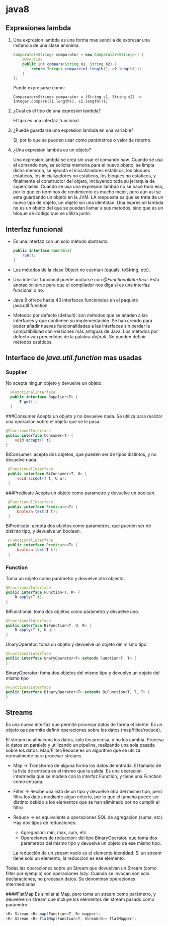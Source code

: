# java8

## Expresiones lambda
1. Una expresion lambda es una forma mas sencilla de expresar una instancia de una clase anonima.
    
    ```java
    Comparator<String> comparator = new Comparator<String>() {
        @Override
        public int compare(String o1, String o2) {
            return Integer.compare(o1.length(), o2.length());
        }
    };
    ```
    Puede expresarse como:
    
    ```
    Comparator<String> comparator = (String s1, String s2) -> Integer.compare(s1.length(), s2.length());
    ```
2. ¿Cual es el tipo de una expresion lambda?
    
    El tipo es una interfaz funcional.
    
3. ¿Puede guardarse una expresion lambda en una variable?
    
    Si, por lo que se pueden usar como parámetros o valor de retorno.

4. ¿Una expresion lambda es un objeto?

    Una expresion lambda se crea sin usar el comando *new*. Cuando se usa el comando new, se solicita memoria para el nuevo objeto, se limpia dicha memoria, se ejecuta el inicializadores estaticos, los bloques estáticos, los inicializadores no estáticos, los bloques no estaticos, y finalmente el constructor del objeto, incluyendo toda su jerarquia de superclases.
    Cuando se usa una expresion lambda no se hace todo eso, por lo que en terminos de rendimiento es mucho mejor, pero aun asi se esta guardando un objeto en la JVM. LA respuesta es que se trata de un nuevo tipo de objeto, un objeto sin una identidad. Una expresion lambda no es un objeto del que se puedan llamar a sus metodos, sino que es un bloque de codigo que se utiliza junto.
    
## Interfaz funcional

+ Es una interfaz con un solo método abstracto.

    ```java
    public interface Runnable{
        run();
    }
    ```
+ Los métodos de la clase Object no cuentan (equals, toString, etc).
+ Una interfaz funcional puede anotarse con *@FunctionalInterface*. Esta anotación sirve para que el compilador nos diga si es una interfaz funcional o no.
+ Java 8 ofrece hasta 43 interfaces funcionales en el paquete java.util.function.
+ Metodos por defecto (default): son métodos que se añaden a las interfaces y que contienen su implementación. Se han creado para poder añadir nuevas funcionalidades a las interfaces sin perder la compatibilidad con versiones más antiguas de Java.
  Los métodos por defecto van precedidos de la palabra *default*. Se pueden definir métodos estáticos.

## Interface de *java.util.function* mas usadas
### Supplier

No acepta ningun objeto y devuelve un objeto.
  
```java
  @FunctionalInterface
  public interface Supplier<T> {
      T get();  
  }
```
###Consumer
Acepta un objeto y no devuelve nada. Se utiliza para realizar una operacion sobre el objeto que se le pasa.
        
  ```java
  @FunctionalInterface
  public interface Consumer<T> {
      void accept(T t);
  }
```
 
BiConsumer: acepta dos objetos, que pueden ser de tipos distintos, y no devuelve nada.
          
   ```java
    @FunctionalInterface
    public interface BiConsumer<T, U> {
        void accept(T t, U u);
    }
  ```
      
###Predicate
Acepta un objeto como parametro y devuelve un boolean.
            
 ```java
  @FunctionalInterface
  public interface Predicate<T> {
      boolean test(T t);
  }
```
    
BiPredicate: acepta dos objetos como parametros, que pueden ser de distinto tipo, y devuelve un boolean.
              
   ```java
    @FunctionalInterface
    public interface Predicate<T> {
        boolean test(T t);
    }
  ```
### Function
Toma un objeto como parámetro y devuelve otro objecto.

```java
@FunctionalInterface
public interface Function<T, R> {
    R apply(T t);
}
```
BiFunctional: toma dos objetos como parámetro y devuelve uno.

```java
@FunctionalInterface
public interface BiFunction<T, U, R> {
    R apply(T t, U u);
}
```

UnaryOperator: toma un objeto y devuelve un objeto del mismo tipo

```java
@FunctionalInterface
public interface UnaryOperator<T> extends Function<T, T> {
}
```

BinaryOperator: toma dos objetos del mismo tipo y devuelve un objeto del mismo tipo

```java
@FunctionalInterface
public interface BinaryOperator<T> extends BiFunction<T, T, T> {
}
```
## Streams
Es una nueva interfaz que permite procesar datos de forma eficiente.
Es un objeto que permite definir operaciones sobre los datos (map/filter/reduce).

El stream no almacena los datos, solo los procesa, y no los cambia. Procesa lo datos en paralelo y utilizando un pipeline, realizando una sola pasada sobre los datos.
Map/Filter/Reduce es un algoritmo que se utiliza normalmente para procesar streams
+ Map -> Transforma de alguna forma los datos de entrada. El tamaño de la lista de entrada es el mismo que la salida.
  Es una operacion intermedia que se modela con la interfaz Function, y tiene una Function como entrada.
+ Filter -> Recibe una lista de un tipo y devuelve otra del mismo tipo, pero filtra los datos mediante algun criterio,
  por lo que el tamaño puede ser distinto debido a los elementos que se han eliminado por no cumplir el filtro
+ Reduce -> es equivalente a operaciones SQL de agregacion (suma, etc). Hay dos tipos de reducciones:
  + Agregacion: min, max, sum, etc.
  + Operaciones de reduccion: del tipo BinaryOperator, que toma dos parametros del mismo tipo y devuelve un objeto de ese mismo tipo.
  
  La reducción de un stream vacío es el elemento identidad. 
  Si un stream tiene solo un elemento, la reduccion es ese elemento.
  
Todas las operaciones sobre un Stream que devuelvan un Stream (como filter por ejemplo) son operaciones *lazy*. Cuando se invocan son solo declaraciones, no procesan datos. 
Se denominan operaciones intermediarias.

####FlatMap
Es similar al Map, pero toma un stream como parámetro, y deuvelve un stream que incluye los elementos del stream pasado como parámetro.

```java
<R> Stream <R> map(Function<T, R> mapper);
<R> Stream <R> flatMap(Function<T, Stream<R>> flatMapper);
```
  
